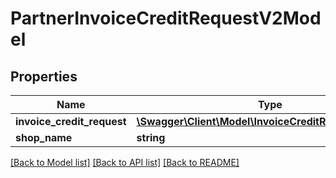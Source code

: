 # PartnerInvoiceCreditRequestV2Model

## Properties
Name | Type | Description | Notes
------------ | ------------- | ------------- | -------------
**invoice_credit_request** | [**\Swagger\Client\Model\InvoiceCreditRequestV2Model**](InvoiceCreditRequestV2Model.md) |  | 
**shop_name** | **string** |  | 

[[Back to Model list]](../README.md#documentation-for-models) [[Back to API list]](../README.md#documentation-for-api-endpoints) [[Back to README]](../README.md)


